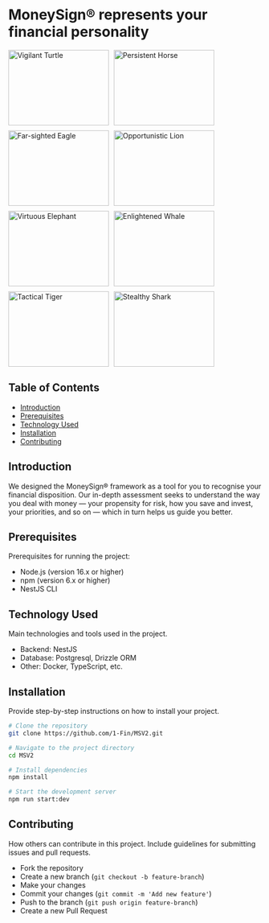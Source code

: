# MoneySign® represents your financial personality

<div style="display: flex; flex-wrap: wrap; gap: 10px;">
  <img src="https://moneysign.s3.ap-south-1.amazonaws.com/Moneysign_SDK/turtle.svg" alt="Vigilant Turtle" style="width: 200px; height: 150px;">
  <img src="https://moneysign.s3.ap-south-1.amazonaws.com/Moneysign_SDK/horse.svg" alt="Persistent Horse" style="width: 200px; height: 150px;">
  <img src="https://moneysign.s3.ap-south-1.amazonaws.com/Moneysign_SDK/eagle.svg" alt="Far-sighted Eagle" style="width: 200px; height: 150px;">
  <img src="https://moneysign.s3.ap-south-1.amazonaws.com/Moneysign_SDK/lion.svg" alt="Opportunistic Lion" style="width: 200px; height: 150px;">
  <img src="https://moneysign.s3.ap-south-1.amazonaws.com/Moneysign_SDK/elephant.svg" alt="Virtuous Elephant" style="width: 200px; height: 150px;">
  <img src="https://moneysign.s3.ap-south-1.amazonaws.com/Moneysign_SDK/whale.svg" alt="Enlightened Whale" style="width: 200px; height: 150px;">
  <img src="https://moneysign.s3.ap-south-1.amazonaws.com/Moneysign_SDK/tiger.svg" alt="Tactical Tiger" style="width: 200px; height: 150px;">
  <img src="https://moneysign.s3.ap-south-1.amazonaws.com/Moneysign_SDK/shark.svg" alt="Stealthy Shark" style="width: 200px; height: 150px;">
</div>

## Table of Contents

- [Introduction](#introduction)
- [Prerequisites](#prerequisites)
- [Technology Used](#technology-used)
- [Installation](#installation)
- [Contributing](#contributing)

## Introduction

We designed the MoneySign® framework as a tool for you to recognise your financial disposition. Our in-depth assessment seeks to understand the way you deal with money — your propensity for risk, how you save and invest, your priorities, and so on — which in turn helps us guide you better.

## Prerequisites

Prerequisites for running the project:

- Node.js (version 16.x or higher)
- npm (version 6.x or higher)
- NestJS CLI

## Technology Used

Main technologies and tools used in the project.

- Backend: NestJS
- Database: Postgresql, Drizzle ORM
- Other: Docker, TypeScript, etc.

## Installation

Provide step-by-step instructions on how to install your project.

```bash
# Clone the repository
git clone https://github.com/1-Fin/MSV2.git

# Navigate to the project directory
cd MSV2

# Install dependencies
npm install

# Start the development server
npm run start:dev
```

## Contributing
How others can contribute in this project. Include guidelines for submitting issues and pull requests.

- Fork the repository
- Create a new branch (`git checkout -b feature-branch`)
- Make your changes
- Commit your changes (`git commit -m 'Add new feature'`)
- Push to the branch (`git push origin feature-branch`)
- Create a new Pull Request

